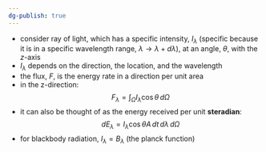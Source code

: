 ```yaml
---
dg-publish: true
---
```


- consider  ray of light, which has a specific intensity, $I_\lambda$ (specific because it is in a specific wavelength range, $\lambda\to\lambda+d\lambda$), at an angle, $\theta$, with the $z$-axis
- $I_\lambda$ depends on the direction, the location, and the wavelength
- the flux, $F$, is the energy rate in a direction per unit area
- in the z-direction: 
$$F_{\lambda}= \int_{\Omega}I_{\lambda}\cos\theta\,d\Omega$$
- it can also be thought of as the energy received per unit **steradian**: 
$$dE_\lambda = I_{\lambda}\cos\theta A\,dt\,d\lambda\,d\Omega$$
- for blackbody radiation, $I_{\lambda}=B_\lambda$ (the planck function)

